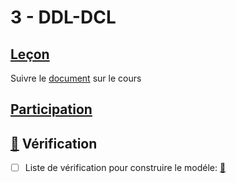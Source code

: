 # 3 - DDL-DCL

## [Leçon]()

Suivre le [document](documentation/Lesson.md) sur le cours

## [Participation](.scripts/Participation.md)

## [:construction:](documentation) Vérification 

  - [ ] Liste de vérification pour construire le modéle: [:construction:](documentation)

